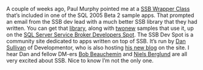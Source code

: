 A couple of weeks ago, Paul Murphy pointed me at a [SSB Wrapper
Class](http://devhawk.net/PermaLink.aspx?guid=d4d897c9-a23a-4110-9e94-0e698dd07bae)
that’s included in one of the SQL 2005 Beta 2 sample apps. That prompted
an email from the SSB dev lead with a much better SSB library that they
had written. You can get that
[library](http://www.sqlservicebroker.com/forums/ShowPost.aspx?PostID=31),
along with
[two](http://www.sqlservicebroker.com/forums/ShowPost.aspx?PostID=33)[new](http://www.sqlservicebroker.com/forums/ShowPost.aspx?PostID=32)
samples that use it, up on the [SQL Server Service Broker Developers
Spot](http://www.sqlservicebroker.com/forums). The SSB Dev Spot is a
community site dedicated to apps written on top of SSB. It’s run by [Dan
Sullivan](http://www.develop.com/us/technology/bio.aspx?id=66) of
Developmentor, who is also hosting [his new
blog](http://www.sqlservicebroker.com/forums/default.aspx?ForumGroupID=7)
on the site. I hear Dan and fellow DM-ers [Bob
Beauchemin](http://staff.develop.com/bobb/weblog/default.aspx) and
[Niels Berglund](http://www.develop.com/us/technology/bio.aspx?id=67)
are all very excited about SSB. Nice to know I’m not the only one.
